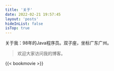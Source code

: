 ```yaml
---
title: '关于'
date: 2022-02-21 19:57:45
layout: 'posts'
hideInList: false
isTop: true
---
```


关于我：98年的Java程序员。双子座，坐标广东广州。

> 欢迎大家访问我的博客。




{{< bookmovie >}}






